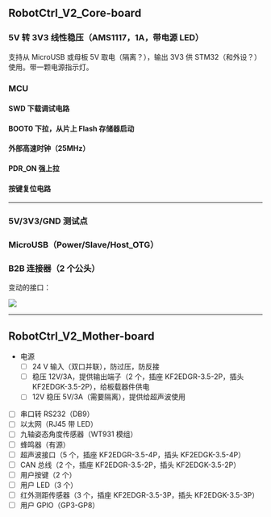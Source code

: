 ## RobotCtrl_V2_Core-board

### 5V 转 3V3 线性稳压（AMS1117，1A，带电源 LED）

支持从 MicroUSB 或母板 5V 取电（隔离？），输出 3V3 供 STM32（和外设？）使用。带一颗电源指示灯。

### MCU

#### SWD 下载调试电路

#### BOOT0 下拉，从片上 Flash 存储器启动

#### 外部高速时钟（25MHz）

#### PDR_ON 强上拉

#### 按键复位电路

---

### 5V/3V3/GND 测试点

### MicroUSB（Power/Slave/Host_OTG）

### B2B 连接器（2 个公头）

变动的接口：

![](https://wiki-media-1253965369.cos.ap-guangzhou.myqcloud.com/img/20210928204214.png)

---

## RobotCtrl_V2_Mother-board

- 电源
  - [ ] 24 V 输入（双口并联），防过压，防反接
  - [ ] 稳压 12V/3A，提供输出端子（2 个，插座 KF2EDGR-3.5-2P，插头 KF2EDGK-3.5-2P），给板载器件供电
  - [ ] 12V 稳压 5V/3A（需要隔离），提供给超声波使用
- [ ] 串口转 RS232（DB9）
- [ ] 以太网（RJ45 带 LED）
- [ ] 九轴姿态角度传感器（WT931 模组）
- [ ] 蜂鸣器（有源）
- [ ] 超声波接口（5 个，插座 KF2EDGR-3.5-4P，插头 KF2EDGK-3.5-4P）
- [ ] CAN 总线（2 个，插座 KF2EDGR-3.5-2P，插头 KF2EDGK-3.5-2P）
- [ ] 用户按键（2 个）
- [ ] 用户 LED（3 个）
- [ ] 红外测距传感器（3 个，插座 KF2EDGR-3.5-3P，插头 KF2EDGK-3.5-3P）
- [ ] 用户 GPIO（GP3-GP8）
